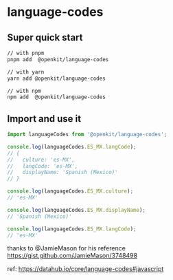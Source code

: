 # language-codes

## Super quick start

```sh
// with pnpm
pnpm add  @openkit/language-codes

// with yarn
yarn add @openkit/language-codes

// with npm
npm add  @openkit/language-codes
```

## Import and use it

```ts
import languageCodes from '@openkit/language-codes';

console.log(languageCodes.ES_MX.langCode);
// {
//   culture: 'es-MX',
//   langCode: 'es-MX',
//   displayName: 'Spanish (Mexico)'
// }

console.log(languageCodes.ES_MX.culture);
// 'es-MX'

console.log(languageCodes.ES_MX.displayName);
// 'Spanish (Mexico)'

console.log(languageCodes.ES_MX.langCode);
// 'es-MX'
```

thanks to @JamieMason for his reference https://gist.github.com/JamieMason/3748498

ref: https://datahub.io/core/language-codes#javascript
